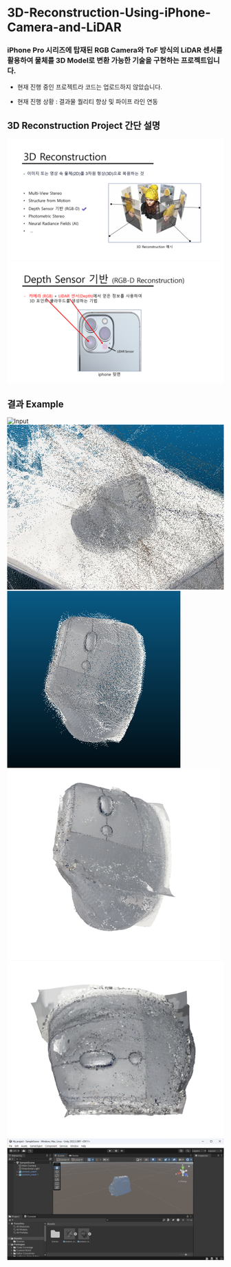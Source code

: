 # 3D-Reconstruction-Using-iPhone-Camera-and-LiDAR

### iPhone Pro 시리즈에 탑재된 RGB Camera와 ToF 방식의 LiDAR 센서를 활용하여 물체를 3D Model로 변환 가능한 기술을 구현하는 프로젝트입니다.

- 현재 진행 중인 프로젝트라 코드는 업로드하지 않았습니다.

- 현재 진행 상황 : 결과물 퀄리티 향상 및 파이프 라인 연동

## 3D Reconstruction Project 간단 설명

![3D](./readme_images/3drecon.png)
![iPhone](./readme_images/iphoneSensor.png)

## 결과 Example

![Input](./readme_images/input.gif)
![PLY](./readme_images/pointcloud.png)
![PLY](./readme_images/pointcloud_seg.png)
![MESH](./readme_images/mesh.png)
![OBJ](./readme_images/obj.png)
![OBJ](./readme_images/inUnity.png)
